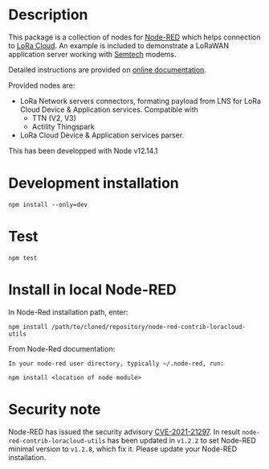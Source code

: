 # Description
This package is a collection of nodes for [Node-RED](https://nodered.org/)
which helps connection to [LoRa Cloud](https://www.loracloud.com/).  An example
is included to demonstrate a LoRaWAN application server working with
[Semtech](https://www.semtech.com/) modems.

Detailed instructions are provided on
[online documentation](https://lora-developers.semtech.com/resources/tools/lora-basics/lora-basics-for-end-nodes/developer-walk-through/).

Provided nodes are:
* LoRa Network servers connectors, formating payload from LNS for LoRa Cloud
  Device & Application services. Compatible with
   * TTN (V2, V3)
   * Actility Thingspark
* LoRa Cloud Device & Application services parser.

This has been developped with Node v12.14.1

# Development installation
```
npm install --only=dev
```

# Test
```
npm test
```

# Install in local Node-RED
In Node-Red installation path, enter:
```
npm install /path/to/cloned/repository/node-red-contrib-loracloud-utils
```

From Node-Red documentation:
```
In your node-red user directory, typically ~/.node-red, run:

npm install <location of node module>
```

# Security note
Node-RED has issued the security advisory [CVE-2021-21297](https://github.com/advisories/GHSA-xp9c-82x8-7f67). In result `node-red-contrib-loracloud-utils` has been updated in `v1.2.2` to set Node-RED minimal version to `v1.2.8`, which fix it. Please update your Node-RED installation.
